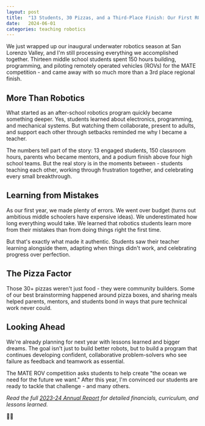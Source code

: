 ```yaml
---
layout: post
title:  "13 Students, 30 Pizzas, and a Third-Place Finish: Our First ROV Season"
date:   2024-06-01
categories: teaching robotics
---
```


We just wrapped up our inaugural underwater robotics season at San Lorenzo Valley, and I'm still processing everything we accomplished together. Thirteen middle school students spent 150 hours building, programming, and piloting remotely operated vehicles (ROVs) for the MATE competition - and came away with so much more than a 3rd place regional finish.

## More Than Robotics

What started as an after-school robotics program quickly became something deeper. Yes, students learned about electronics, programming, and mechanical systems. But watching them collaborate, present to adults, and support each other through setbacks reminded me why I became a teacher.

The numbers tell part of the story: 13 engaged students, 150 classroom hours, parents who became mentors, and a podium finish above four high school teams. But the real story is in the moments between - students teaching each other, working through frustration together, and celebrating every small breakthrough.

## Learning from Mistakes

As our first year, we made plenty of errors. We went over budget (turns out ambitious middle schoolers have expensive ideas). We underestimated how long everything would take. We learned that robotics students learn more from their mistakes than from doing things right the first time.

But that's exactly what made it authentic. Students saw their teacher learning alongside them, adapting when things didn't work, and celebrating progress over perfection.

## The Pizza Factor

Those 30+ pizzas weren't just food - they were community builders. Some of our best brainstorming happened around pizza boxes, and sharing meals helped parents, mentors, and students bond in ways that pure technical work never could.

## Looking Ahead

We're already planning for next year with lessons learned and bigger dreams. The goal isn't just to build better robots, but to build a program that continues developing confident, collaborative problem-solvers who see failure as feedback and teamwork as essential.

The MATE ROV competition asks students to help create "the ocean we need for the future we want." After this year, I'm convinced our students are ready to tackle that challenge - and many others.

*Read the full [2023-24 Annual Report](https://docs.google.com/document/d/1j0Am21fyYBawZMjikYiq12QPvRSW6c91HZsB-UmKnq0/edit?usp=sharing) for detailed financials, curriculum, and lessons learned.*

🤖🌊